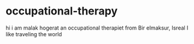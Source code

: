# occupational-therapy

hi i am malak hogerat an occupational therapiet from Bir elmaksur, Isreal 
I like traveling the world
